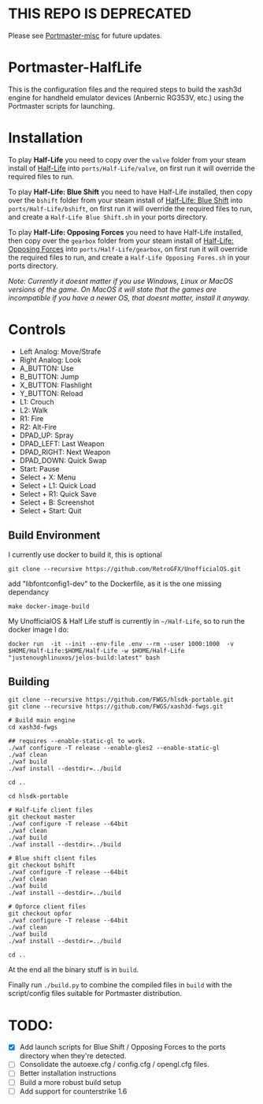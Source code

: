 # THIS REPO IS DEPRECATED

Please see [Portmaster-misc](https://github.com/kloptops/Portmaster-misc) for future updates.


# Portmaster-HalfLife

This is the configuration files and the required steps to build the xash3d engine for handheld emulator devices (Anbernic RG353V, etc.) using the Portmaster scripts for launching.


# Installation

To play **Half-Life** you need to copy over the `valve` folder from your steam install of [Half-Life](https://store.steampowered.com/app/70/HalfLife/) into `ports/Half-Life/valve`, on first run it will override the required files to run.

To play **Half-Life: Blue Shift** you need to have Half-Life installed, then copy over the `bshift` folder from your steam install of [Half-Life: Blue Shift](https://store.steampowered.com/app/130/HalfLife_Blue_Shift/) into `ports/Half-Life/bshift`, on first run it will override the required files to run, and create a `Half-Life Blue Shift.sh` in your ports directory.

To play **Half-Life: Opposing Forces** you need to have Half-Life installed, then copy over the `gearbox` folder from your steam install of [Half-Life: Opposing Forces](https://store.steampowered.com/app/50/HalfLife_Opposing_Force/) into `ports/Half-Life/gearbox`, on first run it will override the required files to run, and create a `Half-Life Opposing Fores.sh` in your ports directory.

_Note: Currently it doesnt matter if you use Windows, Linux or MacOS versions of the game. On MacOS it will state that the games are incompatible if you have a newer OS, that doesnt matter, install it anyway._

# Controls


- Left Analog: Move/Strafe
- Right Analog: Look
- A_BUTTON: Use
- B_BUTTON: Jump
- X_BUTTON: Flashlight
- Y_BUTTON: Reload
- L1: Crouch
- L2: Walk
- R1: Fire
- R2: Alt-Fire
- DPAD_UP: Spray
- DPAD_LEFT: Last Weapon
- DPAD_RIGHT: Next Weapon
- DPAD_DOWN: Quick Swap
- Start: Pause
- Select + X: Menu
- Select + L1: Quick Load
- Select + R1: Quick Save
- Select + B: Screenshot
- Select + Start: Quit


## Build Environment


I currently use docker to build it, this is optional

    git clone --recursive https://github.com/RetroGFX/UnofficialOS.git


add "libfontconfig1-dev" to the Dockerfile, as it is the one missing dependancy

    make docker-image-build


My UnofficialOS & Half Life stuff is currently in `~/Half-Life`, so to run the docker image I do:


    docker run  -it --init --env-file .env --rm --user 1000:1000  -v $HOME/Half-Life:$HOME/Half-Life -w $HOME/Half-Life  "justenoughlinuxos/jelos-build:latest" bash


## Building

    git clone --recursive https://github.com/FWGS/hlsdk-portable.git
    git clone --recursive https://github.com/FWGS/xash3d-fwgs.git

    # Build main engine
    cd xash3d-fwgs

    ## requires --enable-static-gl to work.
    ./waf configure -T release --enable-gles2 --enable-static-gl
    ./waf clean
    ./waf build
    ./waf install --destdir=../build

    cd ..

    cd hlsdk-portable

    # Half-Life client files
    git checkout master
    ./waf configure -T release --64bit
    ./waf clean
    ./waf build
    ./waf install --destdir=../build

    # Blue shift client files
    git checkout bshift
    ./waf configure -T release --64bit
    ./waf clean
    ./waf build
    ./waf install --destdir=../build

    # Opforce client files
    git checkout opfor
    ./waf configure -T release --64bit
    ./waf clean
    ./waf build
    ./waf install --destdir=../build

    cd ..


At the end all the binary stuff is in `build`.

Finally run `./build.py` to combine the compiled files in `build` with the script/config files suitable for Portmaster distribution.

# TODO:

- [x] Add launch scripts for Blue Shift / Opposing Forces to the ports directory when they're detected.
- [ ] Consolidate the autoexe.cfg / config.cfg / opengl.cfg files.
- [ ] Better installation instructions
- [ ] Build a more robust build setup
- [ ] Add support for counterstrike 1.6
